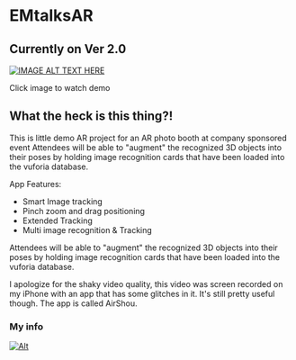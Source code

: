 # EMtalksAR
## Currently on Ver 2.0


[![IMAGE ALT TEXT HERE](https://img.youtube.com/vi/V3utlC9VZpE/0.jpg)](http://www.youtube.com/watch?v=V3utlC9VZpE)

Click image to watch demo


What the heck is this thing?!
------
This is little demo AR project for an AR photo booth at company sponsored event
Attendees will be able to "augment" the recognized 3D objects into their poses by holding image recognition cards that have been loaded into the vuforia database.



App Features:
- Smart Image tracking
- Pinch zoom and drag positioning 
- Extended Tracking
- Multi image recognition & Tracking

Attendees will be able to "augment" the recognized 3D objects into their poses by holding image recognition cards that have been loaded into the vuforia database.

I apologize for the shaky video quality, this video was screen recorded on my iPhone with an app that has some glitches in it. It's still pretty useful though. The app is called AirShou.


### My info
[![Alt](http://files.softicons.com/download/internet-icons/social-networking-icons-by-komodomedia/png/32/linkedin.png)](https://www.linkedin.com/in/louislinkedin)
